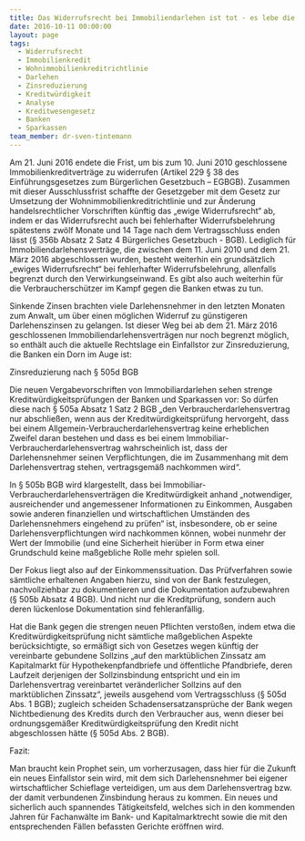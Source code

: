```yaml
---
title: Das Widerrufsrecht bei Immobiliendarlehen ist tot - es lebe die Zinsreduzierung bei Verstößen gegen die Kreditwürdigkeitsprüfung
date: 2016-10-11 00:00:00
layout: page
tags:
  - Widerrufsrecht
  - Immobilienkredit
  - Wohnimmobilienkreditrichtlinie
  - Darlehen
  - Zinsreduzierung
  - Kreditwürdigkeit
  - Analyse
  - Kreditwesengesetz
  - Banken
  - Sparkassen
team_member: dr-sven-tintemann
---
```



Am 21. Juni 2016 endete die Frist, um bis zum 10. Juni 2010 geschlossene Immobilienkreditvertr&auml;ge zu widerrufen (Artikel 229 &sect; 38 des Einf&uuml;hrungsgesetzes zum B&uuml;rgerlichen Gesetzbuch – EGBGB). Zusammen mit dieser Ausschlussfrist schaffte der Gesetzgeber mit dem Gesetz zur Umsetzung der Wohnimmobilienkreditrichtlinie und zur &Auml;nderung handelsrechtlicher Vorschriften k&uuml;nftig das „ewige Widerrufsrecht“ ab, indem er das Widerrufsrecht auch bei fehlerhafter Widerrufsbelehrung sp&auml;testens zw&ouml;lf Monate und 14 Tage nach dem Vertragsschluss enden l&auml;sst (&sect; 356b Absatz 2 Satz 4 B&uuml;rgerliches Gesetzbuch - BGB). Lediglich f&uuml;r Immobiliendarlehensvertr&auml;ge, die zwischen dem 11. Juni 2010 und dem 21. M&auml;rz 2016 abgeschlossen wurden, besteht weiterhin ein grunds&auml;tzlich „ewiges Widerrufsrecht“ bei fehlerhafter Widerrufsbelehrung, allenfalls begrenzt durch den Verwirkungseinwand. Es gibt also auch weiterhin f&uuml;r die Verbrauchersch&uuml;tzer im Kampf gegen die Banken etwas zu tun.

Sinkende Zinsen brachten viele Darlehensnehmer in den letzten Monaten zum Anwalt, um &uuml;ber einen m&ouml;glichen Widerruf zu g&uuml;nstigeren Darlehenszinsen zu gelangen. Ist dieser Weg bei ab dem 21. M&auml;rz 2016 geschlossenen Immobiliendarlehensvertr&auml;gen nur noch begrenzt m&ouml;glich, so enth&auml;lt auch die aktuelle Rechtslage ein Einfallstor zur Zinsreduzierung, die Banken ein Dorn im Auge ist:

Zinsreduzierung nach &sect; 505d BGB

Die neuen Vergabevorschriften von Immobiliardarlehen sehen strenge Kreditw&uuml;rdigkeitspr&uuml;fungen der Banken und Sparkassen vor: So d&uuml;rfen diese nach &sect; 505a Absatz 1 Satz 2 BGB „den Verbraucherdarlehensvertrag nur abschlie&szlig;en, wenn aus der Kreditw&uuml;rdigkeitspr&uuml;fung hervorgeht, dass bei einem Allgemein-Verbraucherdarlehensvertrag keine erheblichen Zweifel daran bestehen und dass es bei einem Immobiliar-Verbraucherdarlehensvertrag wahrscheinlich ist, dass der Darlehensnehmer seinen Verpflichtungen, die im Zusammenhang mit dem Darlehensvertrag stehen, vertragsgem&auml;&szlig; nachkommen wird“.

In &sect; 505b BGB wird klargestellt, dass bei Immobiliar-Verbraucherdarlehensvertr&auml;gen die Kreditw&uuml;rdigkeit anhand „notwendiger, ausreichender und angemessener Informationen zu Einkommen, Ausgaben sowie anderen finanziellen und wirtschaftlichen Umst&auml;nden des Darlehensnehmers eingehend zu pr&uuml;fen“ ist, insbesondere, ob er seine Darlehensverpflichtungen wird nachkommen k&ouml;nnen, wobei nunmehr der Wert der Immobilie (und eine Sicherheit hier&uuml;ber in Form etwa einer Grundschuld keine ma&szlig;gebliche Rolle mehr spielen soll.

Der Fokus liegt also auf der Einkommenssituation. Das Pr&uuml;fverfahren sowie s&auml;mtliche erhaltenen Angaben hierzu, sind von der Bank festzulegen, nachvollziehbar zu dokumentieren und die Dokumentation aufzubewahren (&sect; 505b Absatz 4 BGB). Und nicht nur die Kreditpr&uuml;fung, sondern auch deren l&uuml;ckenlose Dokumentation sind fehleranf&auml;llig.

Hat die Bank gegen die strengen neuen Pflichten versto&szlig;en, indem etwa die Kreditw&uuml;rdigkeitspr&uuml;fung nicht s&auml;mtliche ma&szlig;geblichen Aspekte ber&uuml;cksichtigte, so erm&auml;&szlig;igt sich von Gesetzes wegen k&uuml;nftig der vereinbarte gebundene Sollzins „auf den markt&uuml;blichen Zinssatz am Kapitalmarkt f&uuml;r Hypothekenpfandbriefe und &ouml;ffentliche Pfandbriefe, deren Laufzeit derjenigen der Sollzinsbindung entspricht und ein im Darlehensvertrag vereinbartet ver&auml;nderlicher Sollzins auf den markt&uuml;blichen Zinssatz“, jeweils ausgehend vom Vertragsschluss (&sect; 505d Abs. 1 BGB); zugleich scheiden Schadensersatzanspr&uuml;che der Bank wegen Nichtbedienung des Kredits durch den Verbraucher aus, wenn dieser bei ordnungsgem&auml;&szlig;er Kreditw&uuml;rdigkeitspr&uuml;fung den Kredit nicht abgeschlossen h&auml;tte (&sect; 505d Abs. 2 BGB).

Fazit:

Man braucht kein Prophet sein, um vorherzusagen, dass hier f&uuml;r die Zukunft ein neues Einfallstor sein wird, mit dem sich Darlehensnehmer bei eigener wirtschaftlicher Schieflage verteidigen, um aus dem Darlehensvertrag bzw. der damit verbundenen Zinsbindung heraus zu kommen. Ein neues und sicherlich auch spannendes T&auml;tigkeitsfeld, welches sich in den kommenden Jahren f&uuml;r Fachanw&auml;lte im Bank- und Kapitalmarktrecht sowie die mit den entsprechenden F&auml;llen befassten Gerichte er&ouml;ffnen wird.